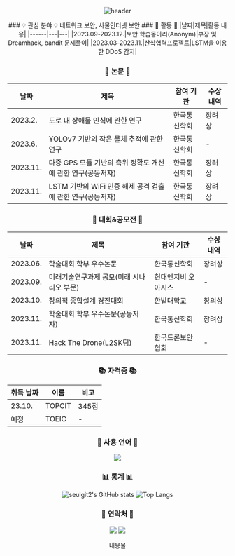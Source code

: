 <!-- 제목 -->
<div align="center">
  
  ![header](https://capsule-render.vercel.app/api?type=waving&color=gradient&height=150&section=header&text=Welcome!&fontColor=ffffff&fontSize=70&animation=fadeIn&fontAlignY=55)
</div>
<div align="center">
<!-- 소개 -->
### 💡 관심 분야 💡
네트워크 보안, 사물인터넷 보안
### 🌟 활동 🌟
|날짜|제목|활동 내용|
|------|---|---|
|2023.09-2023.12.|보안 학습동아리(Anonym)|부장 및 Dreamhack, bandit 문제풀이|
|2023.03-2023.11.|산학협력프로젝트|LSTM을 이용한 DDoS 감지|

### 📖 논문 📖
|날짜|제목|참여 기관|수상 내역|
|------|---|---|---|
|2023.2.|도로 내 장애물 인식에 관한 연구|한국통신학회|장려상|
|2023.6.|YOLOv7 기반의 작은 물체 추적에 관한 연구|한국통신학회|-|
|2023.11.|다중 GPS 모듈 기반의 측위 정확도 개선에 관한 연구(공동저자)|한국통신학회|장려상|
|2023.11.|LSTM 기반의 WiFi 인증 해제 공격 검출에 관한 연구(공동저자)|한국통신학회|장려상|

### 📖 대회&공모전 📖
|날짜|제목|참여 기관|수상 내역|
|------|---|---|---|
|2023.06.|학술대회 학부 우수논문|한국통신학회|장려상|
|2023.09.|미래기술연구과제 공모(미래 시나리오 부문)|현대엔지비 오아시스|-|
|2023.10.|창의적 종합설계 경진대회|한밭대학교|창의상|
|2023.11.|학술대회 학부 우수논문(공동저자)|한국통신학회|장려상|
|2023.11.|Hack The Drone(L2SK팀)|한국드론보안협회|-|

### 📚 자격증 📚
|취득 날짜|이름|비고|
|------|---|---|
|23.10.|TOPCIT|345점|
|예정|TOEIC|-|

### 👀 사용 언어 👀
<!--https://img.shields.io/badge/텍스트-뱃지컬러?style=flat-square&logo=이모지이름&logoColor=white-->
<img src="https://img.shields.io/badge/Python-FFD400?style=flat-square&logo=Python&logoColor=white"/></a>

### 📊 통계 📊
![seulgit2's GitHub stats](https://github-readme-stats.vercel.app/api?username=seulgit2&show_icons=true)
![Top Langs](https://github-readme-stats.vercel.app/api/top-langs/?username=seulgit2&layout=compact)


### 💌 연락처 💌
<a href="https://garnet-raptor-461.notion.site/" target="_blank"><img src="https://img.shields.io/badge/Notion-000000?style=flat-square&logo=Notion&logoColor=white"/></a>
<a href="mailto:seulki00228@gmail.com"><img src="https://img.shields.io/badge/Gmail-EA4335?style=flat-square&logo=Gmail&logoColor=white&link=mailto:seulki00228@gmail.com"/></a>

  내용물
</div>


<!--
**seulgit2/seulgit2** is a ✨ _special_ ✨ repository because its `README.md` (this file) appears on your GitHub profile.

Here are some ideas to get you started:

- 🔭 I’m currently working on ...
- 🌱 I’m currently learning ...
- 👯 I’m looking to collaborate on ...
- 🤔 I’m looking for help with ...
- 💬 Ask me about ...
- 📫 How to reach me: ...
- 😄 Pronouns: ...
- ⚡ Fun fact: ...
-->
